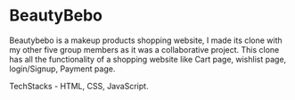 # BeautyBebo

Beautybebo is a makeup products shopping website, I made its clone with my other five group members as it was a collaborative project. This clone has all the functionality of a shopping website like Cart page, wishlist page, login/Signup, Payment page.

TechStacks - HTML, CSS, JavaScript.
